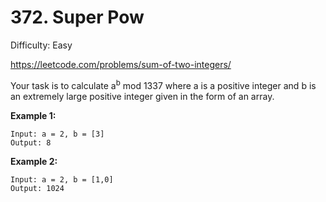 # 372. Super Pow

Difficulty: Easy

https://leetcode.com/problems/sum-of-two-integers/

Your task is to calculate a<sup>b</sup> mod 1337 where a is a positive integer and b is an extremely large positive integer given in the form of an array.

**Example 1:**
```
Input: a = 2, b = [3]
Output: 8
```

**Example 2:**
```
Input: a = 2, b = [1,0]
Output: 1024
```
